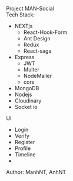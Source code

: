 Project MAN-Social  
Tech Stack:  
- NEXTjs
    - React-Hook-Form
    - Ant Design
    - Redux
    - React-saga
- Express
    - JWT
    - Multer
    - NodeMailer
    - cors
- MongoDB
- Nodejs 
- Cloudinary 
- Socket io

UI  
- Login
- Verify
- Register
- Profile
- Timeline
- 
Author: 
ManhNT, 
AnhNT

